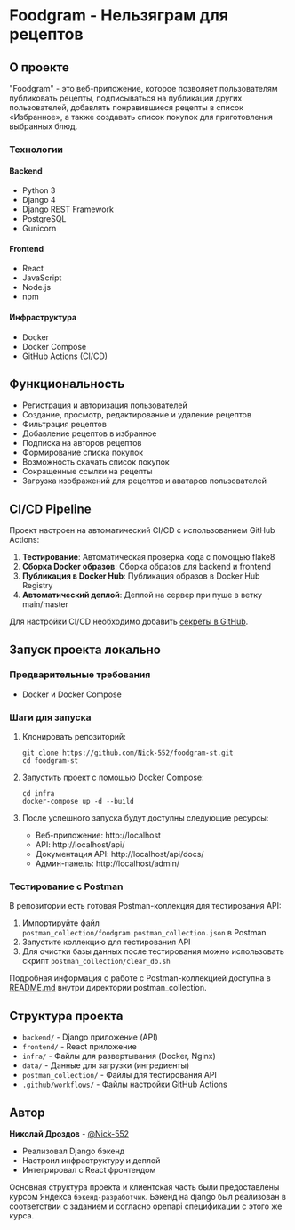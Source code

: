 # Foodgram - Нельзяграм для рецептов

## О проекте

"Foodgram" - это веб-приложение, которое позволяет пользователям публиковать рецепты, подписываться на публикации других пользователей, добавлять понравившиеся рецепты в список «Избранное», а также создавать список покупок для приготовления выбранных блюд.

### Технологии

#### Backend
- Python 3
- Django 4
- Django REST Framework
- PostgreSQL
- Gunicorn

#### Frontend
- React
- JavaScript
- Node.js
- npm

#### Инфраструктура
- Docker
- Docker Compose
- GitHub Actions (CI/CD)

## Функциональность

- Регистрация и авторизация пользователей
- Создание, просмотр, редактирование и удаление рецептов
- Фильтрация рецептов
- Добавление рецептов в избранное
- Подписка на авторов рецептов
- Формирование списка покупок
- Возможность скачать список покупок
- Сокращенные ссылки на рецепты
- Загрузка изображений для рецептов и аватаров пользователей

## CI/CD Pipeline

Проект настроен на автоматический CI/CD с использованием GitHub Actions:

1. **Тестирование**: Автоматическая проверка кода с помощью flake8
2. **Сборка Docker образов**: Сборка образов для backend и frontend
3. **Публикация в Docker Hub**: Публикация образов в Docker Hub Registry
4. **Автоматический деплой**: Деплой на сервер при пуше в ветку main/master

Для настройки CI/CD необходимо добавить [секреты в GitHub](/.github/SECRETS.md).

## Запуск проекта локально

### Предварительные требования

- Docker и Docker Compose

### Шаги для запуска

1. Клонировать репозиторий:
   ```
   git clone https://github.com/Nick-552/foodgram-st.git
   cd foodgram-st
   ```

2. Запустить проект с помощью Docker Compose:
   ```
   cd infra
   docker-compose up -d --build
   ```

3. После успешного запуска будут доступны следующие ресурсы:
   - Веб-приложение: http://localhost
   - API: http://localhost/api/
   - Документация API: http://localhost/api/docs/
   - Админ-панель: http://localhost/admin/

### Тестирование с Postman

В репозитории есть готовая Postman-коллекция для тестирования API:

1. Импортируйте файл `postman_collection/foodgram.postman_collection.json` в Postman
2. Запустите коллекцию для тестирования API
3. Для очистки базы данных после тестирования можно использовать скрипт `postman_collection/clear_db.sh`

Подробная информация о работе с Postman-коллекцией доступна в [README.md](postman_collection/README.md) внутри директории postman_collection.

## Структура проекта

- `backend/` - Django приложение (API)
- `frontend/` - React приложение
- `infra/` - Файлы для развертывания (Docker, Nginx)
- `data/` - Данные для загрузки (ингредиенты)
- `postman_collection/` - Файлы для тестирования API
- `.github/workflows/` - Файлы настройки GitHub Actions

## Автор

**Николай Дроздов** - [@Nick-552](https://github.com/Nick-552)

- Реализовал Django бэкенд
- Настроил инфраструктуру и деплой
- Интегрировал с React фронтендом

Основная структура проекта и клиентская часть были предоставлены курсом Яндекса `бэкенд-разработчик`.
Бэкенд на django был реализован в соответствии с заданием и согласно openapi спецификации с этого же курса.

